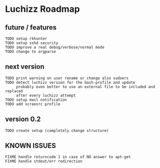 # Luchizz Roadmap

## future / features
    TODO setup rkhunter
    TODO setup sshd security
    TODO improve a real debug/verbose/normal mode
    TODO change to argparse

## next version

    TODO print warning on user rename or change also sudoers
    TODO detect luchizz version for the bash-profile and update
         probably even better to use an external file to be included and replaced
         after every luchizz attempt
    TODO setup mail notification
    TODO add screenrc profile

## version 0.2

    TODO create setup (completely change structure)

## KNOWN ISSUES

    FIXME handle returncode 1 in case of NO answer to apt-get
    FIXME handle stdout/err redirection
